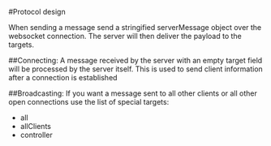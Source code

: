 #Protocol design

When sending a message send a stringified serverMessage object over the websocket connection. The server will then deliver the payload to the targets.

##Connecting:
A message received by the server with an empty target field will be processed by the server itself. This is used to send client information after a connection is established

##Broadcasting:
If you want a message sent to all other clients or all other open connections use the list of special targets:
* all
* allClients
* controller
